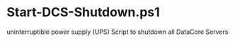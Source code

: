 # Start-DCS-Shutdown.ps1
uninterruptible power supply (UPS)  Script to shutdown all DataCore Servers
